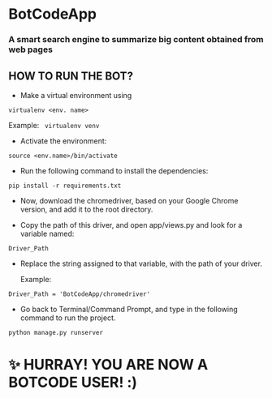 # BotCodeApp

### A smart search engine to summarize big content obtained from web pages

## HOW TO RUN THE BOT?

- Make a virtual environment using
```
virtualenv <env. name> 
```
  Example: ``` virtualenv venv```
  
 - Activate the environment:
 ```
 source <env.name>/bin/activate
 ```

- Run the following command to install the dependencies:
```
pip install -r requirements.txt
```

- Now, download the chromedriver, based on your Google Chrome version, and add it to the root directory.

- Copy the path of this driver, and open app/views.py and look for a variable named:
```
Driver_Path
```

- Replace the string assigned to that variable, with the path of your driver.
  
  Example:
```
Driver_Path = 'BotCodeApp/chromedriver'
```

- Go back to Terminal/Command Prompt, and type in the following command to run the project.
```
python manage.py runserver
```

# :sparkles: HURRAY! YOU ARE NOW A BOTCODE USER! :) 
